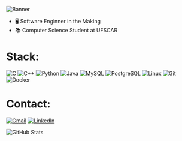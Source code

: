 ![Banner](https://i.imgur.com/n3wUA2L.png)

- :desktop_computer: Software Enginner in the Making
- :books: Computer Science Student at UFSCAR

# Stack:
![C](https://img.shields.io/badge/C-00599C?style=for-the-badge&logo=c&logoColor=white) 
![C++](https://img.shields.io/badge/C%2B%2B-00599C?style=for-the-badge&logo=c%2B%2B&logoColor=white) 
![Python](https://img.shields.io/badge/python-3670A0?style=for-the-badge&logo=python&logoColor=ffdd54) 
![Java](https://img.shields.io/badge/java-%23ED8B00.svg?style=for-the-badge&logo=openjdk&logoColor=white) 
![MySQL](https://img.shields.io/badge/mysql-4479A1.svg?style=for-the-badge&logo=mysql&logoColor=white)
![PostgreSQL](https://img.shields.io/badge/PostgreSQL-000?style=for-the-badge&logo=postgresql) 
![Linux](https://img.shields.io/badge/Linux-000?style=for-the-badge&logo=linux&logoColor=FCC624) 
![Git](https://img.shields.io/badge/GIT-E44C30?style=for-the-badge&logo=git&logoColor=white) 
![Docker](https://img.shields.io/badge/docker-%230db7ed.svg?style=for-the-badge&logo=docker&logoColor=white)

# Contact: 
[![Gmail](https://img.shields.io/badge/Gmail-333333?style=for-the-badge&logo=gmail&logoColor=red)](mailto:uscaio@estudante.ufscar) 
[![LinkedIn](https://img.shields.io/badge/LinkedIn-0077B5?style=for-the-badge&logo=linkedin&logoColor=white)](https://www.linkedin.com/in/caio-ueda-sampaio-23511b253/) 

![GitHub Stats](https://github-readme-stats.vercel.app/api?username=KY-U&show_icons=true&theme=radical)

<!--
[Top Languages](https://github-readme-stats.vercel.app/api/top-langs/?username=KY-U&layout=compact&theme=radical)
-->

<!--
## Hi there 👋

**KY-U/KY-U** is a ✨ _special_ ✨ repository because its `README.md` (this file) appears on your GitHub profile.

Here are some ideas to get you started:

- 🔭 I’m currently working on ...
- 🌱 I’m currently learning ...
- 👯 I’m looking to collaborate on ...
- 🤔 I’m looking for help with ...
- 💬 Ask me about ...
- 📫 How to reach me: ...
- 😄 Pronouns: ...
- ⚡ Fun fact: ...
-->

